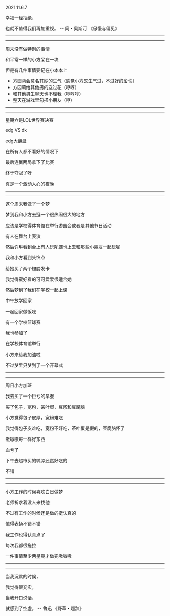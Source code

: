 2021.11.6.7

幸福一经拒绝，

也就不值得我们再加重视。 -- 简・奥斯汀 《傲慢与偏见》

--------

--------



周末没有做特别的事情

和平常一样的小方呆在一块

但是有几件事情要记在小本本上

- 方园莉会莫名其妙的生气（感觉小方又生气过，不过好的蛮快）
- 方园莉给其他男的送过花（哼哼）
- 和其他男生聊天也不理我（哼哼哼）
- 整天在游戏里勾搭小朋友（哼）



------

----------

星期六是LOL世界赛决赛

edg VS dk

edg大翻盘

在所有人都不看好的情况下

最后连赢两局拿下了比赛

终于夺冠了呀

真是一个激动人心的夜晚

---------

----------

这个周末我做了一个梦

梦到我和小方去逛一个很热闹很大的地方

应该是学校得体育馆在举行游园会或者是其他节日活动

有人在舞台上表演

然后许琳看到台上有人玩陀螺也上去和那些小朋友一起玩呢

我和小方看到头饰点

给她买了两个翅膀发卡

我觉得蛮好看的可可爱爱很适合她

然后梦到了我们在学校一起上课

中午放学回家

一起回家做饭吃

有一个学校篮球赛

我也参加了

在学校体育馆举行

小方来给我加油啦

不过梦里只梦到了一个开幕式

--------

------------

周日小方加班

我去买了一个巨亏的早餐

买了包子，宽粉，茶叶蛋，豆浆和豆腐脑

小方觉得包子皮厚，宽粉难吃

我觉得包子皮难吃，宽粉不好吃，茶叶蛋是假的，豆腐脑怀了

嗷嗷嗷每一样好东西

血亏了

下午去超市买的鸭脖还蛮好吃的

不错

-------

-------

小方工作的时候喜欢白日做梦

老师祈求着没人来找他

不过有工作的时候还是做的挺认真的

值得表扬不错不错

我工作也得认真点了

每次我都很拖拉

一件事情至少两星期才做完嗷嗷嗷

---------

---------------

当我沉默的时候，

我觉得很充实，

当我开口说话，

就感到了空虚。 -- 鲁迅 《野草・题辞》